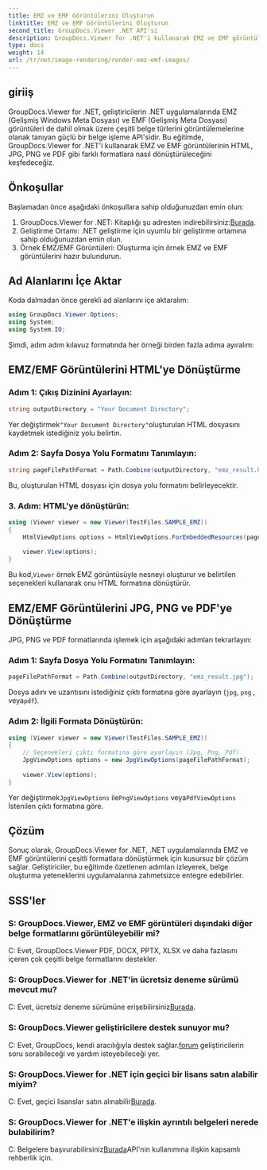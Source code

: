 ```yaml
---
title: EMZ ve EMF Görüntülerini Oluşturun
linktitle: EMZ ve EMF Görüntülerini Oluşturun
second_title: GroupDocs.Viewer .NET API'si
description: GroupDocs.Viewer for .NET'i kullanarak EMZ ve EMF görüntülerini çeşitli formatlarda nasıl oluşturacağınızı öğrenin. Geliştiriciler için takip edilmesi kolay eğitim.
type: docs
weight: 14
url: /tr/net/image-rendering/render-emz-emf-images/
---
```

## giriiş

GroupDocs.Viewer for .NET, geliştiricilerin .NET uygulamalarında EMZ (Gelişmiş Windows Meta Dosyası) ve EMF (Gelişmiş Meta Dosyası) görüntüleri de dahil olmak üzere çeşitli belge türlerini görüntülemelerine olanak tanıyan güçlü bir belge işleme API'sidir. Bu eğitimde, GroupDocs.Viewer for .NET'i kullanarak EMZ ve EMF görüntülerinin HTML, JPG, PNG ve PDF gibi farklı formatlara nasıl dönüştürüleceğini keşfedeceğiz.

## Önkoşullar

Başlamadan önce aşağıdaki önkoşullara sahip olduğunuzdan emin olun:

1.  GroupDocs.Viewer for .NET: Kitaplığı şu adresten indirebilirsiniz:[Burada](https://releases.groupdocs.com/viewer/net/).
2. Geliştirme Ortamı: .NET geliştirme için uyumlu bir geliştirme ortamına sahip olduğunuzdan emin olun.
3. Örnek EMZ/EMF Görüntüleri: Oluşturma için örnek EMZ ve EMF görüntülerini hazır bulundurun.

## Ad Alanlarını İçe Aktar

Koda dalmadan önce gerekli ad alanlarını içe aktaralım:

```csharp
using GroupDocs.Viewer.Options;
using System;
using System.IO;
```

Şimdi, adım adım kılavuz formatında her örneği birden fazla adıma ayıralım:

## EMZ/EMF Görüntülerini HTML'ye Dönüştürme

### Adım 1: Çıkış Dizinini Ayarlayın:
```csharp
string outputDirectory = "Your Document Directory";
```
 Yer değiştirmek`"Your Document Directory"`oluşturulan HTML dosyasını kaydetmek istediğiniz yolu belirtin.

### Adım 2: Sayfa Dosya Yolu Formatını Tanımlayın:
```csharp
string pageFilePathFormat = Path.Combine(outputDirectory, "emz_result.html");
```
Bu, oluşturulan HTML dosyası için dosya yolu formatını belirleyecektir.

### 3. Adım: HTML'ye dönüştürün:
```csharp
using (Viewer viewer = new Viewer(TestFiles.SAMPLE_EMZ))
{
    HtmlViewOptions options = HtmlViewOptions.ForEmbeddedResources(pageFilePathFormat);
    
    viewer.View(options);
}
```
 Bu kod,`Viewer` örnek EMZ görüntüsüyle nesneyi oluşturur ve belirtilen seçenekleri kullanarak onu HTML formatına dönüştürür.

## EMZ/EMF Görüntülerini JPG, PNG ve PDF'ye Dönüştürme

JPG, PNG ve PDF formatlarında işlemek için aşağıdaki adımları tekrarlayın:

### Adım 1: Sayfa Dosya Yolu Formatını Tanımlayın:
```csharp
pageFilePathFormat = Path.Combine(outputDirectory, "emz_result.jpg");
```
Dosya adını ve uzantısını istediğiniz çıktı formatına göre ayarlayın (`jpg`, `png` , veya`pdf`).

### Adım 2: İlgili Formata Dönüştürün:
```csharp
using (Viewer viewer = new Viewer(TestFiles.SAMPLE_EMZ))
{
    // Seçenekleri çıktı formatına göre ayarlayın (Jpg, Png, Pdf)
    JpgViewOptions options = new JpgViewOptions(pageFilePathFormat);
    
    viewer.View(options);
}
```
 Yer değiştirmek`JpgViewOptions` ile`PngViewOptions` veya`PdfViewOptions` İstenilen çıktı formatına göre.

## Çözüm

Sonuç olarak, GroupDocs.Viewer for .NET, .NET uygulamalarında EMZ ve EMF görüntülerini çeşitli formatlara dönüştürmek için kusursuz bir çözüm sağlar. Geliştiriciler, bu eğitimde özetlenen adımları izleyerek, belge oluşturma yeteneklerini uygulamalarına zahmetsizce entegre edebilirler.

## SSS'ler

### S: GroupDocs.Viewer, EMZ ve EMF görüntüleri dışındaki diğer belge formatlarını görüntüleyebilir mi?
C: Evet, GroupDocs.Viewer PDF, DOCX, PPTX, XLSX ve daha fazlasını içeren çok çeşitli belge formatlarını destekler.

### S: GroupDocs.Viewer for .NET'in ücretsiz deneme sürümü mevcut mu?
 C: Evet, ücretsiz deneme sürümüne erişebilirsiniz[Burada](https://releases.groupdocs.com/).

### S: GroupDocs.Viewer geliştiricilere destek sunuyor mu?
 C: Evet, GroupDocs, kendi aracılığıyla destek sağlar.[forum](https://forum.groupdocs.com/c/viewer/9) geliştiricilerin soru sorabileceği ve yardım isteyebileceği yer.

### S: GroupDocs.Viewer for .NET için geçici bir lisans satın alabilir miyim?
 C: Evet, geçici lisanslar satın alınabilir[Burada](https://purchase.groupdocs.com/temporary-license/).

### S: GroupDocs.Viewer for .NET'e ilişkin ayrıntılı belgeleri nerede bulabilirim?
 C: Belgelere başvurabilirsiniz[Burada](https://reference.groupdocs.com/viewer/net/)API'nin kullanımına ilişkin kapsamlı rehberlik için.